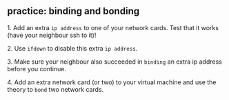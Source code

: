 ## practice: binding and bonding

1\. Add an extra `ip address` to one of your network cards. Test that it
works (have your neighbour ssh to it)!

2\. Use `ifdown` to disable this extra `ip address`.

3\. Make sure your neighbour also succeeded in `binding` an extra ip
address before you continue.

4\. Add an extra network card (or two) to your virtual machine and use
the theory to `bond` two network cards.

